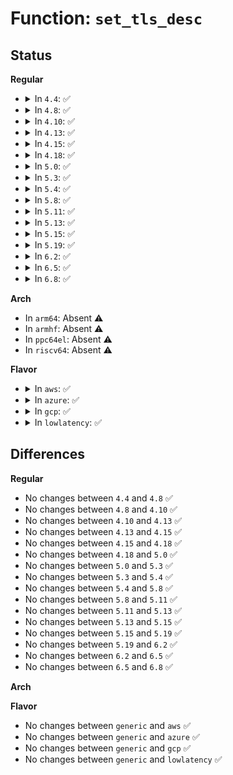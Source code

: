 # Function: <code>set_tls_desc</code>

## Status
<b>Regular</b>
<ul>
<li>
<details>
<summary>In <code>4.4</code>: ✅</summary>

```c
void set_tls_desc(struct task_struct *p, int idx, const struct user_desc *info, int n);
```

**Collision:** Unique Static

**Inline:** No

**Transformation:** False

**Instances:**

```
In arch/x86/kernel/tls.c (ffffffff8103d430)
Location: arch/x86/kernel/tls.c:82
Inline: False
Direct callers:
  - arch/x86/kernel/tls.c:do_set_thread_area
  - arch/x86/kernel/tls.c:regset_tls_set
```
**Symbols:**

```
ffffffff8103d430-ffffffff8103d5ba: set_tls_desc (STB_LOCAL)
```
</details>
</li>
<li>
<details>
<summary>In <code>4.8</code>: ✅</summary>

```c
void set_tls_desc(struct task_struct *p, int idx, const struct user_desc *info, int n);
```

**Collision:** Unique Static

**Inline:** No

**Transformation:** False

**Instances:**

```
In arch/x86/kernel/tls.c (ffffffff8103d180)
Location: arch/x86/kernel/tls.c:82
Inline: False
Direct callers:
  - arch/x86/kernel/tls.c:regset_tls_set
  - arch/x86/kernel/tls.c:do_set_thread_area
```
**Symbols:**

```
ffffffff8103d180-ffffffff8103d323: set_tls_desc (STB_LOCAL)
```
</details>
</li>
<li>
<details>
<summary>In <code>4.10</code>: ✅</summary>

```c
void set_tls_desc(struct task_struct *p, int idx, const struct user_desc *info, int n);
```

**Collision:** Unique Static

**Inline:** No

**Transformation:** False

**Instances:**

```
In arch/x86/kernel/tls.c (ffffffff8103ca70)
Location: arch/x86/kernel/tls.c:82
Inline: False
Direct callers:
  - arch/x86/kernel/tls.c:regset_tls_set
  - arch/x86/kernel/tls.c:do_set_thread_area
```
**Symbols:**

```
ffffffff8103ca70-ffffffff8103cc13: set_tls_desc (STB_LOCAL)
```
</details>
</li>
<li>
<details>
<summary>In <code>4.13</code>: ✅</summary>

```c
void set_tls_desc(struct task_struct *p, int idx, const struct user_desc *info, int n);
```

**Collision:** Unique Static

**Inline:** No

**Transformation:** False

**Instances:**

```
In arch/x86/kernel/tls.c (ffffffff8103aac0)
Location: arch/x86/kernel/tls.c:82
Inline: False
Direct callers:
  - arch/x86/kernel/tls.c:regset_tls_set
  - arch/x86/kernel/tls.c:do_set_thread_area
```
**Symbols:**

```
ffffffff8103aac0-ffffffff8103ac5e: set_tls_desc (STB_LOCAL)
```
</details>
</li>
<li>
<details>
<summary>In <code>4.15</code>: ✅</summary>

```c
void set_tls_desc(struct task_struct *p, int idx, const struct user_desc *info, int n);
```

**Collision:** Unique Static

**Inline:** No

**Transformation:** False

**Instances:**

```
In arch/x86/kernel/tls.c (ffffffff8103d4f0)
Location: arch/x86/kernel/tls.c:83
Inline: False
Direct callers:
  - arch/x86/kernel/tls.c:regset_tls_set
  - arch/x86/kernel/tls.c:do_set_thread_area
```
**Symbols:**

```
ffffffff8103d4f0-ffffffff8103d684: set_tls_desc (STB_LOCAL)
```
</details>
</li>
<li>
<details>
<summary>In <code>4.18</code>: ✅</summary>

```c
void set_tls_desc(struct task_struct *p, int idx, const struct user_desc *info, int n);
```

**Collision:** Unique Static

**Inline:** No

**Transformation:** False

**Instances:**

```
In arch/x86/kernel/tls.c (ffffffff8103ea70)
Location: arch/x86/kernel/tls.c:83
Inline: False
Direct callers:
  - arch/x86/kernel/tls.c:regset_tls_set
  - arch/x86/kernel/tls.c:do_set_thread_area
```
**Symbols:**

```
ffffffff8103ea70-ffffffff8103ebf6: set_tls_desc (STB_LOCAL)
```
</details>
</li>
<li>
<details>
<summary>In <code>5.0</code>: ✅</summary>

```c
void set_tls_desc(struct task_struct *p, int idx, const struct user_desc *info, int n);
```

**Collision:** Unique Static

**Inline:** No

**Transformation:** False

**Instances:**

```
In arch/x86/kernel/tls.c (ffffffff81040060)
Location: arch/x86/kernel/tls.c:83
Inline: False
Direct callers:
  - arch/x86/kernel/tls.c:regset_tls_set
  - arch/x86/kernel/tls.c:do_set_thread_area
```
**Symbols:**

```
ffffffff81040060-ffffffff810401e6: set_tls_desc (STB_LOCAL)
```
</details>
</li>
<li>
<details>
<summary>In <code>5.3</code>: ✅</summary>

```c
void set_tls_desc(struct task_struct *p, int idx, const struct user_desc *info, int n);
```

**Collision:** Unique Static

**Inline:** No

**Transformation:** False

**Instances:**

```
In arch/x86/kernel/tls.c (ffffffff81042700)
Location: arch/x86/kernel/tls.c:84
Inline: False
Direct callers:
  - arch/x86/kernel/tls.c:regset_tls_set
  - arch/x86/kernel/tls.c:do_set_thread_area
```
**Symbols:**

```
ffffffff81042700-ffffffff8104288d: set_tls_desc (STB_LOCAL)
```
</details>
</li>
<li>
<details>
<summary>In <code>5.4</code>: ✅</summary>

```c
void set_tls_desc(struct task_struct *p, int idx, const struct user_desc *info, int n);
```

**Collision:** Unique Static

**Inline:** No

**Transformation:** False

**Instances:**

```
In arch/x86/kernel/tls.c (ffffffff81042e70)
Location: arch/x86/kernel/tls.c:84
Inline: False
Direct callers:
  - arch/x86/kernel/tls.c:regset_tls_set
  - arch/x86/kernel/tls.c:do_set_thread_area
```
**Symbols:**

```
ffffffff81042e70-ffffffff81042ffd: set_tls_desc (STB_LOCAL)
```
</details>
</li>
<li>
<details>
<summary>In <code>5.8</code>: ✅</summary>

```c
void set_tls_desc(struct task_struct *p, int idx, const struct user_desc *info, int n);
```

**Collision:** Unique Static

**Inline:** No

**Transformation:** False

**Instances:**

```
In arch/x86/kernel/tls.c (ffffffff81046480)
Location: arch/x86/kernel/tls.c:84
Inline: False
Direct callers:
  - arch/x86/kernel/tls.c:regset_tls_set
  - arch/x86/kernel/tls.c:do_set_thread_area
```
**Symbols:**

```
ffffffff81046480-ffffffff810465e8: set_tls_desc (STB_LOCAL)
```
</details>
</li>
<li>
<details>
<summary>In <code>5.11</code>: ✅</summary>

```c
void set_tls_desc(struct task_struct *p, int idx, const struct user_desc *info, int n);
```

**Collision:** Unique Static

**Inline:** No

**Transformation:** False

**Instances:**

```
In arch/x86/kernel/tls.c (ffffffff81045f20)
Location: arch/x86/kernel/tls.c:84
Inline: False
Direct callers:
  - arch/x86/kernel/tls.c:regset_tls_set
  - arch/x86/kernel/tls.c:do_set_thread_area
```
**Symbols:**

```
ffffffff81045f20-ffffffff81046088: set_tls_desc (STB_LOCAL)
```
</details>
</li>
<li>
<details>
<summary>In <code>5.13</code>: ✅</summary>

```c
void set_tls_desc(struct task_struct *p, int idx, const struct user_desc *info, int n);
```

**Collision:** Unique Static

**Inline:** No

**Transformation:** False

**Instances:**

```
In arch/x86/kernel/tls.c (ffffffff81047940)
Location: arch/x86/kernel/tls.c:84
Inline: False
Direct callers:
  - arch/x86/kernel/tls.c:regset_tls_set
  - arch/x86/kernel/tls.c:do_set_thread_area
```
**Symbols:**

```
ffffffff81047940-ffffffff81047aa6: set_tls_desc (STB_LOCAL)
```
</details>
</li>
<li>
<details>
<summary>In <code>5.15</code>: ✅</summary>

```c
void set_tls_desc(struct task_struct *p, int idx, const struct user_desc *info, int n);
```

**Collision:** Unique Static

**Inline:** No

**Transformation:** False

**Instances:**

```
In arch/x86/kernel/tls.c (ffffffff8104e1a0)
Location: arch/x86/kernel/tls.c:84
Inline: False
Direct callers:
  - arch/x86/kernel/tls.c:regset_tls_set
  - arch/x86/kernel/tls.c:do_set_thread_area
```
**Symbols:**

```
ffffffff8104e1a0-ffffffff8104e33b: set_tls_desc (STB_LOCAL)
```
</details>
</li>
<li>
<details>
<summary>In <code>5.19</code>: ✅</summary>

```c
void set_tls_desc(struct task_struct *p, int idx, const struct user_desc *info, int n);
```

**Collision:** Unique Static

**Inline:** No

**Transformation:** False

**Instances:**

```
In arch/x86/kernel/tls.c (ffffffff81059260)
Location: arch/x86/kernel/tls.c:84
Inline: False
Direct callers:
  - arch/x86/kernel/tls.c:regset_tls_set
  - arch/x86/kernel/tls.c:do_set_thread_area
```
**Symbols:**

```
ffffffff81059260-ffffffff81059466: set_tls_desc (STB_LOCAL)
```
</details>
</li>
<li>
<details>
<summary>In <code>6.2</code>: ✅</summary>

```c
void set_tls_desc(struct task_struct *p, int idx, const struct user_desc *info, int n);
```

**Collision:** Unique Static

**Inline:** No

**Transformation:** False

**Instances:**

```
In arch/x86/kernel/tls.c (ffffffff81066ba0)
Location: arch/x86/kernel/tls.c:84
Inline: False
Direct callers:
  - arch/x86/kernel/tls.c:regset_tls_set
  - arch/x86/kernel/tls.c:do_set_thread_area
```
**Symbols:**

```
ffffffff81066ba0-ffffffff81066d82: set_tls_desc (STB_LOCAL)
```
</details>
</li>
<li>
<details>
<summary>In <code>6.5</code>: ✅</summary>

```c
void set_tls_desc(struct task_struct *p, int idx, const struct user_desc *info, int n);
```

**Collision:** Unique Static

**Inline:** No

**Transformation:** False

**Instances:**

```
In arch/x86/kernel/tls.c (ffffffff810682d0)
Location: arch/x86/kernel/tls.c:85
Inline: False
Direct callers:
  - arch/x86/kernel/tls.c:regset_tls_set
  - arch/x86/kernel/tls.c:do_set_thread_area
```
**Symbols:**

```
ffffffff810682d0-ffffffff810684a0: set_tls_desc (STB_LOCAL)
```
</details>
</li>
<li>
<details>
<summary>In <code>6.8</code>: ✅</summary>

```c
void set_tls_desc(struct task_struct *p, int idx, const struct user_desc *info, int n);
```

**Collision:** Unique Static

**Inline:** No

**Transformation:** False

**Instances:**

```
In arch/x86/kernel/tls.c (ffffffff8106f750)
Location: arch/x86/kernel/tls.c:85
Inline: False
Direct callers:
  - arch/x86/kernel/tls.c:regset_tls_set
  - arch/x86/kernel/tls.c:do_set_thread_area
```
**Symbols:**

```
ffffffff8106f750-ffffffff8106f920: set_tls_desc (STB_LOCAL)
```
</details>
</li>
</ul>
<b>Arch</b>
<ul>
<li>
In <code>arm64</code>: Absent ⚠️
</li>
<li>
In <code>armhf</code>: Absent ⚠️
</li>
<li>
In <code>ppc64el</code>: Absent ⚠️
</li>
<li>
In <code>riscv64</code>: Absent ⚠️
</li>
</ul>
<b>Flavor</b>
<ul>
<li>
<details>
<summary>In <code>aws</code>: ✅</summary>

```c
void set_tls_desc(struct task_struct *p, int idx, const struct user_desc *info, int n);
```

**Collision:** Unique Static

**Inline:** No

**Transformation:** False

**Instances:**

```
In arch/x86/kernel/tls.c (ffffffff81042ff0)
Location: arch/x86/kernel/tls.c:84
Inline: False
Direct callers:
  - arch/x86/kernel/tls.c:regset_tls_set
  - arch/x86/kernel/tls.c:do_set_thread_area
```
**Symbols:**

```
ffffffff81042ff0-ffffffff8104317d: set_tls_desc (STB_LOCAL)
```
</details>
</li>
<li>
<details>
<summary>In <code>azure</code>: ✅</summary>

```c
void set_tls_desc(struct task_struct *p, int idx, const struct user_desc *info, int n);
```

**Collision:** Unique Static

**Inline:** No

**Transformation:** False

**Instances:**

```
In arch/x86/kernel/tls.c (ffffffff81032600)
Location: arch/x86/kernel/tls.c:84
Inline: False
Direct callers:
  - arch/x86/kernel/tls.c:regset_tls_set
  - arch/x86/kernel/tls.c:do_set_thread_area
```
**Symbols:**

```
ffffffff81032600-ffffffff81032791: set_tls_desc (STB_LOCAL)
```
</details>
</li>
<li>
<details>
<summary>In <code>gcp</code>: ✅</summary>

```c
void set_tls_desc(struct task_struct *p, int idx, const struct user_desc *info, int n);
```

**Collision:** Unique Static

**Inline:** No

**Transformation:** False

**Instances:**

```
In arch/x86/kernel/tls.c (ffffffff81042e30)
Location: arch/x86/kernel/tls.c:84
Inline: False
Direct callers:
  - arch/x86/kernel/tls.c:regset_tls_set
  - arch/x86/kernel/tls.c:do_set_thread_area
```
**Symbols:**

```
ffffffff81042e30-ffffffff81042fbd: set_tls_desc (STB_LOCAL)
```
</details>
</li>
<li>
<details>
<summary>In <code>lowlatency</code>: ✅</summary>

```c
void set_tls_desc(struct task_struct *p, int idx, const struct user_desc *info, int n);
```

**Collision:** Unique Static

**Inline:** No

**Transformation:** False

**Instances:**

```
In arch/x86/kernel/tls.c (ffffffff81044300)
Location: arch/x86/kernel/tls.c:84
Inline: False
Direct callers:
  - arch/x86/kernel/tls.c:regset_tls_set
  - arch/x86/kernel/tls.c:do_set_thread_area
```
**Symbols:**

```
ffffffff81044300-ffffffff810444a5: set_tls_desc (STB_LOCAL)
```
</details>
</li>
</ul>

## Differences
<b>Regular</b>
<ul>
<li>
No changes between <code>4.4</code> and <code>4.8</code> ✅
</li>
<li>
No changes between <code>4.8</code> and <code>4.10</code> ✅
</li>
<li>
No changes between <code>4.10</code> and <code>4.13</code> ✅
</li>
<li>
No changes between <code>4.13</code> and <code>4.15</code> ✅
</li>
<li>
No changes between <code>4.15</code> and <code>4.18</code> ✅
</li>
<li>
No changes between <code>4.18</code> and <code>5.0</code> ✅
</li>
<li>
No changes between <code>5.0</code> and <code>5.3</code> ✅
</li>
<li>
No changes between <code>5.3</code> and <code>5.4</code> ✅
</li>
<li>
No changes between <code>5.4</code> and <code>5.8</code> ✅
</li>
<li>
No changes between <code>5.8</code> and <code>5.11</code> ✅
</li>
<li>
No changes between <code>5.11</code> and <code>5.13</code> ✅
</li>
<li>
No changes between <code>5.13</code> and <code>5.15</code> ✅
</li>
<li>
No changes between <code>5.15</code> and <code>5.19</code> ✅
</li>
<li>
No changes between <code>5.19</code> and <code>6.2</code> ✅
</li>
<li>
No changes between <code>6.2</code> and <code>6.5</code> ✅
</li>
<li>
No changes between <code>6.5</code> and <code>6.8</code> ✅
</li>
</ul>
<b>Arch</b>
<ul>
</ul>
<b>Flavor</b>
<ul>
<li>
No changes between <code>generic</code> and <code>aws</code> ✅
</li>
<li>
No changes between <code>generic</code> and <code>azure</code> ✅
</li>
<li>
No changes between <code>generic</code> and <code>gcp</code> ✅
</li>
<li>
No changes between <code>generic</code> and <code>lowlatency</code> ✅
</li>
</ul>

